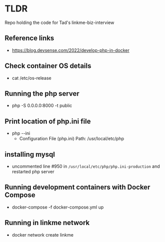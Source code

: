 # TLDR

Repo holding the code for Tad's linkme-biz-interview

## Reference links

- https://blog.devsense.com/2022/develop-php-in-docker

## Check container OS details

- cat /etc/os-release

## Running the php server

- php -S 0.0.0.0:8000 -t public

## Print location of php.ini file

- php --ini
  - Configuration File (php.ini) Path: /usr/local/etc/php

## installing mysql

- uncommented line #950 in `/usr/local/etc/php/php.ini-production` and restarted php server

## Running development containers with Docker Compose

- docker-compose -f docker-compose.yml up

## Running in linkme network

- docker network create linkme
